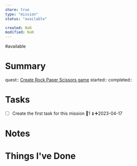 ```yaml
---
share: true
type: "mission"
status: "available"

created: NaN 
modified: NaN
---
```

#available 
# Summary
quest:: [Create Rock Paper Scissors game](./Create%20Rock%20Paper%20Scissors%20game.md)
started:: 
completed::
# Tasks
- [ ] Create the first task for this mission 🥄1 ⏫ ➕2023-04-17 

# Notes

# Things I've Done